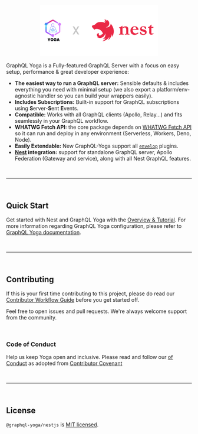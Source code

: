 <p align="center">
  <img src="YOGA x Nest.png" width="320" alt="GraphQL Yoga and Nest Logo" />
</p>

</p>

GraphQL Yoga is a Fully-featured GraphQL Server with a focus on easy setup, performance & great developer experience:

- **The easiest way to run a GraphQL server:** Sensible defaults & includes everything you need with minimal setup (we also export a platform/env-agnostic handler so you can build your wrappers easily).
- **Includes Subscriptions:** Built-in support for GraphQL subscriptions using **S**erver-**S**ent **E**vents.
- **Compatible:** Works with all GraphQL clients (Apollo, Relay...) and fits seamlessly in your GraphQL workflow.
- **WHATWG Fetch API:** the core package depends on [WHATWG Fetch API](https://fetch.spec.whatwg.org/) so it can run and deploy in any environment (Serverless, Workers, Deno, Node).
- **Easily Extendable:** New GraphQL-Yoga support all [`envelop`](https://www.envelop.dev) plugins.
- **[Nest](https://nestjs.com/) integration:** support for standalone GraphQL server, Apollo Federation (Gateway and service), along with all Nest GraphQL features.

<p>&nbsp;</p>

---

<p>&nbsp;</p>

## Quick Start

Get started with Nest and GraphQL Yoga with the [Overview & Tutorial](https://docs.nestjs.com/graphql/quick-start).
For more information regarding GraphQL Yoga configuration, please refer to [GraphQL Yoga documentation](https://www.graphql-yoga.com/docs/quick-start).

<p>&nbsp;</p>

---

<p>&nbsp;</p>

## Contributing

If this is your first time contributing to this project, please do read our [Contributor Workflow Guide](https://github.com/the-guild-org/Stack/blob/master/CONTRIBUTING.md) before you get started off.

Feel free to open issues and pull requests. We're always welcome support from the community.

<p>&nbsp;</p>

### Code of Conduct

Help us keep Yoga open and inclusive. Please read and follow our [
of Conduct](https://github.com/the-guild-org/Stack/blob/master/CODE_OF_CONDUCT.md) as adopted from [Contributor Covenant](https://www.contributor-covenant.org/)

<p>&nbsp;</p>

---

<p>&nbsp;</p>

## License

`@graphql-yoga/nestjs` is [MIT licensed](LICENSE).
